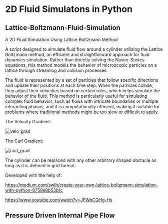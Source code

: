 # 2D Fluid Simulatons in Python

## Lattice-Boltzmann-Fluid-Simulation
A 2D Fluid Simulation Using Lattice Boltzmann Method

A script designed to simulate fluid flow around a cylinder utilizing the Lattice Boltzmann method, an efficient and straightforward approach for fluid dynamics simulation. Rather than directly solving the Navier-Stokes equations, this method models the behavior of microscopic particles on a lattice through streaming and collision processes.

The fluid is represented by a set of particles that follow specific directions and update their positions at each time step. When the particles collide, they adjust their velocities based on certain rules, which helps simulate the behavior of the fluid. This method is particularly useful for simulating complex fluid behavior, such as flows with intricate boundaries or multiple interacting phases, and it is computationally efficient, making it suitable for problems where traditional methods might be too slow or difficult to apply.

The Velocity Gradient:

![velo_grad](https://github.com/user-attachments/assets/08b555a1-5dd4-4c61-b510-246fba2877b9)

The Curl Gradient:

![curl_grad](https://github.com/user-attachments/assets/0b0f5a18-fdc0-43ef-9b31-bcadb710dc28)

The cylinder can be replaced with any other arbitrary shaped obstacle as long as it is defined in grid format.

Developed with the help of:

https://medium.com/swlh/create-your-own-lattice-boltzmann-simulation-with-python-8759e8b53b1c

https://www.youtube.com/watch?v=JFWqCQHg-Hs


## Pressure Driven Internal Pipe Flow
